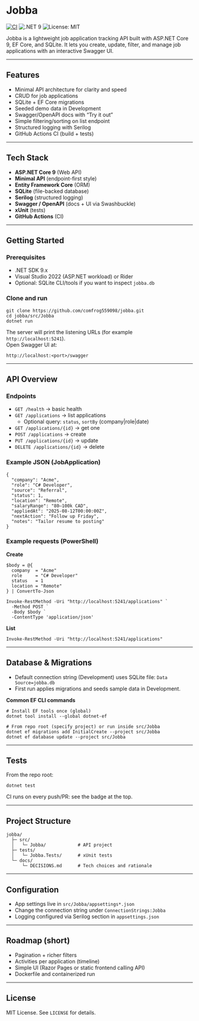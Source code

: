 # Jobba

[![CI](https://github.com/comfrog559098/jobba/actions/workflows/ci.yml/badge.svg)](https://github.com/comfrog559098/jobba/actions/workflows/ci.yml)
![.NET 9](https://img.shields.io/badge/.NET-9.0-512BD4?logo=dotnet&logoColor=white)
![License: MIT](https://img.shields.io/badge/License-MIT-yellow.svg)

Jobba is a lightweight job application tracking API built with ASP.NET Core 9, EF Core, and SQLite. It lets you create, update, filter, and manage job applications with an interactive Swagger UI.

---

## Features

- Minimal API architecture for clarity and speed
- CRUD for job applications
- SQLite + EF Core migrations
- Seeded demo data in Development
- Swagger/OpenAPI docs with “Try it out”
- Simple filtering/sorting on list endpoint
- Structured logging with Serilog
- GitHub Actions CI (build + tests)

---

## Tech Stack

- **ASP.NET Core 9** (Web API)
- **Minimal API** (endpoint-first style)
- **Entity Framework Core** (ORM)
- **SQLite** (file-backed database)
- **Serilog** (structured logging)
- **Swagger / OpenAPI** (docs + UI via Swashbuckle)
- **xUnit** (tests)
- **GitHub Actions** (CI)

---

## Getting Started

### Prerequisites
- .NET SDK 9.x  
- Visual Studio 2022 (ASP.NET workload) or Rider  
- Optional: SQLite CLI/tools if you want to inspect `jobba.db`

### Clone and run

```
git clone https://github.com/comfrog559098/jobba.git
cd jobba/src/Jobba
dotnet run
```

The server will print the listening URLs (for example `http://localhost:5241`).  
Open Swagger UI at:

```
http://localhost:<port>/swagger
```

---

## API Overview

### Endpoints
- `GET /health` → basic health
- `GET /applications` → list applications  
  - Optional query: `status`, `sortBy` (company|role|date)
- `GET /applications/{id}` → get one
- `POST /applications` → create
- `PUT /applications/{id}` → update
- `DELETE /applications/{id}` → delete

### Example JSON (JobApplication)

```
{
  "company": "Acme",
  "role": "C# Developer",
  "source": "Referral",
  "status": 1,
  "location": "Remote",
  "salaryRange": "80–100k CAD",
  "appliedAt": "2025-08-12T00:00:00Z",
  "nextAction": "Follow up Friday",
  "notes": "Tailor resume to posting"
}
```

### Example requests (PowerShell)

**Create**

```
$body = @{
  company  = "Acme"
  role     = "C# Developer"
  status   = 1
  location = "Remote"
} | ConvertTo-Json

Invoke-RestMethod -Uri "http://localhost:5241/applications" `
  -Method POST `
  -Body $body `
  -ContentType 'application/json'
```

**List**

```
Invoke-RestMethod -Uri "http://localhost:5241/applications"
```

---

## Database & Migrations

- Default connection string (Development) uses SQLite file: `Data Source=jobba.db`
- First run applies migrations and seeds sample data in Development.

**Common EF CLI commands**

```
# Install EF tools once (global)
dotnet tool install --global dotnet-ef

# From repo root (specify project) or run inside src/Jobba
dotnet ef migrations add InitialCreate --project src/Jobba
dotnet ef database update --project src/Jobba
```

---

## Tests

From the repo root:

```
dotnet test
```

CI runs on every push/PR: see the badge at the top.

---

## Project Structure

```
jobba/
  ├─ src/
  │   └─ Jobba/            # API project
  ├─ tests/
  │   └─ Jobba.Tests/      # xUnit tests
  └─ docs/
      └─ DECISIONS.md      # Tech choices and rationale
```

---

## Configuration

- App settings live in `src/Jobba/appsettings*.json`
- Change the connection string under `ConnectionStrings:Jobba`
- Logging configured via Serilog section in `appsettings.json`

---

## Roadmap (short)

- Pagination + richer filters
- Activities per application (timeline)
- Simple UI (Razor Pages or static frontend calling API)
- Dockerfile and containerized run

---

## License

MIT License. See `LICENSE` for details.

